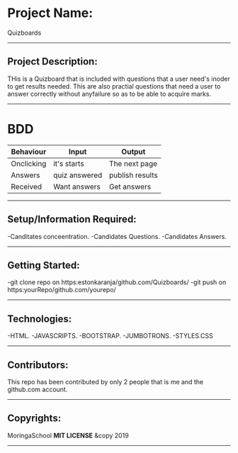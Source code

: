 # Project Name:
Quizboards

---

## Project Description:
THis is a Quizboard that is included with questions that a user need's inoder to get results needed.
This are also practial questions that need a user to answer correctly without anyfailure so as to be able to acquire marks.

---

# BDD
|Behaviour |Input |Output|
|----------|------|------|
|Onclicking|it's starts|The next page|
|Answers   |quiz answered|publish results|
|Received  |Want answers |Get answers|

---

## Setup/Information Required:
-Canditates conceentration.
-Candidates Questions.
-Candidates Answers.

---

## Getting Started:
-git clone repo on https:estonkaranja/github.com/Quizboards/
-git push on https:yourRepo/github.com/yourepo/

---

## Technologies:
-HTML.
-JAVASCRIPTS.
-BOOTSTRAP.
-JUMBOTRONS.
-STYLES.CSS

---

## Contributors:
This repo has been contributed by only 2 people that is me and the github.com account.

---

## Copyrights:
MoringaSchool **MIT LICENSE** &copy 2019

---
